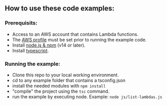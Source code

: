 ## How to use these code examples:

### Prerequisits:

* Access to an AWS account that contains Lambda functions. 
* The [AWS profile](https://docs.aws.amazon.com/cli/latest/userguide/cli-configure-files.html) must be set prior to running the example code.
* Install [node.js & npm](https://docs.npmjs.com/downloading-and-installing-node-js-and-npm) (v14 or later).
* Install [typescript](https://www.typescriptlang.org/download).

### Running the example:

* Clone this repo to your local working environment.
* cd to any example folder that contains a tsconfig.json 
* install the needed modules with `npm install`
* "compile" the project using the `tsc` command.
* run the example by executing node. Example: `node js/list-lambdas.js`